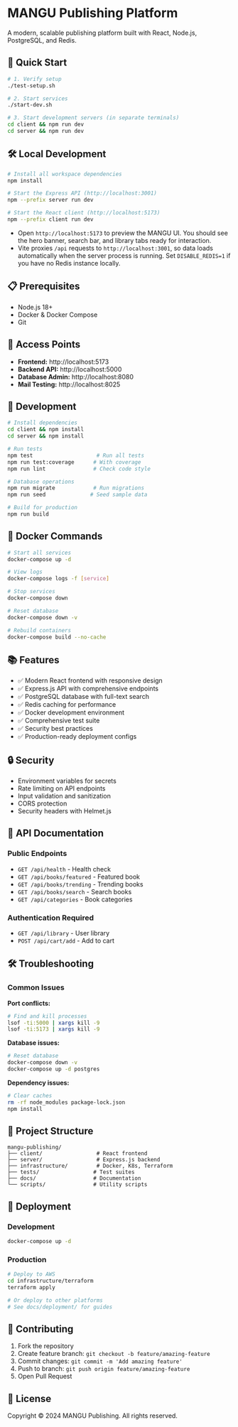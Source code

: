 # MANGU Publishing Platform

A modern, scalable publishing platform built with React, Node.js, PostgreSQL, and Redis.

## 🚀 Quick Start

```bash
# 1. Verify setup
./test-setup.sh

# 2. Start services
./start-dev.sh

# 3. Start development servers (in separate terminals)
cd client && npm run dev
cd server && npm run dev
```

## 🛠️ Local Development

```bash
# Install all workspace dependencies
npm install

# Start the Express API (http://localhost:3001)
npm --prefix server run dev

# Start the React client (http://localhost:5173)
npm --prefix client run dev
```

- Open `http://localhost:5173` to preview the MANGU UI. You should see the hero banner, search bar, and library tabs ready for interaction.
- Vite proxies `/api` requests to `http://localhost:3001`, so data loads automatically when the server process is running. Set `DISABLE_REDIS=1` if you have no Redis instance locally.

## 📋 Prerequisites

- Node.js 18+
- Docker & Docker Compose
- Git

## 🎯 Access Points

- **Frontend:** http://localhost:5173
- **Backend API:** http://localhost:5000
- **Database Admin:** http://localhost:8080
- **Mail Testing:** http://localhost:8025

## 🔧 Development

```bash
# Install dependencies
cd client && npm install
cd server && npm install

# Run tests
npm test                    # Run all tests
npm run test:coverage      # With coverage
npm run lint               # Check code style

# Database operations
npm run migrate            # Run migrations
npm run seed              # Seed sample data

# Build for production
npm run build
```

## 🐳 Docker Commands

```bash
# Start all services
docker-compose up -d

# View logs
docker-compose logs -f [service]

# Stop services
docker-compose down

# Reset database
docker-compose down -v

# Rebuild containers
docker-compose build --no-cache
```

## 📚 Features

- ✅ Modern React frontend with responsive design
- ✅ Express.js API with comprehensive endpoints
- ✅ PostgreSQL database with full-text search
- ✅ Redis caching for performance
- ✅ Docker development environment
- ✅ Comprehensive test suite
- ✅ Security best practices
- ✅ Production-ready deployment configs

## 🔒 Security

- Environment variables for secrets
- Rate limiting on API endpoints
- Input validation and sanitization
- CORS protection
- Security headers with Helmet.js

## 📖 API Documentation

### Public Endpoints
- `GET /api/health` - Health check
- `GET /api/books/featured` - Featured book
- `GET /api/books/trending` - Trending books
- `GET /api/books/search` - Search books
- `GET /api/categories` - Book categories

### Authentication Required
- `GET /api/library` - User library
- `POST /api/cart/add` - Add to cart

## 🛠️ Troubleshooting

### Common Issues

**Port conflicts:**
```bash
# Find and kill processes
lsof -ti:5000 | xargs kill -9
lsof -ti:5173 | xargs kill -9
```

**Database issues:**
```bash
# Reset database
docker-compose down -v
docker-compose up -d postgres
```

**Dependency issues:**
```bash
# Clear caches
rm -rf node_modules package-lock.json
npm install
```

## 📁 Project Structure

```
mangu-publishing/
├── client/                 # React frontend
├── server/                 # Express.js backend
├── infrastructure/         # Docker, K8s, Terraform
├── tests/                 # Test suites
├── docs/                  # Documentation
└── scripts/               # Utility scripts
```

## 🚀 Deployment

### Development
```bash
docker-compose up -d
```

### Production
```bash
# Deploy to AWS
cd infrastructure/terraform
terraform apply

# Or deploy to other platforms
# See docs/deployment/ for guides
```

## 🤝 Contributing

1. Fork the repository
2. Create feature branch: `git checkout -b feature/amazing-feature`
3. Commit changes: `git commit -m 'Add amazing feature'`
4. Push to branch: `git push origin feature/amazing-feature`
5. Open Pull Request

## 📄 License

Copyright © 2024 MANGU Publishing. All rights reserved.
